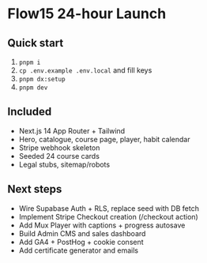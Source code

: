 # Flow15 24-hour Launch

## Quick start
1. `pnpm i`
2. `cp .env.example .env.local` and fill keys
3. `pnpm dx:setup`
4. `pnpm dev`

## Included
- Next.js 14 App Router + Tailwind
- Hero, catalogue, course page, player, habit calendar
- Stripe webhook skeleton
- Seeded 24 course cards
- Legal stubs, sitemap/robots

## Next steps
- Wire Supabase Auth + RLS, replace seed with DB fetch
- Implement Stripe Checkout creation (/checkout action)
- Add Mux Player with captions + progress autosave
- Build Admin CMS and sales dashboard
- Add GA4 + PostHog + cookie consent
- Add certificate generator and emails
